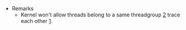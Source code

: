 * Remarks
    * Kernel won't allow threads belong to a same threadgroup [2] trace each other [1].

[1]: https://github.com/torvalds/linux/blob/fab840fc2d542fabcab903db8e03589a6702ba5f/kernel/ptrace.c#L301
[2]: http://stackoverflow.com/questions/9305992/linux-threads-and-process
